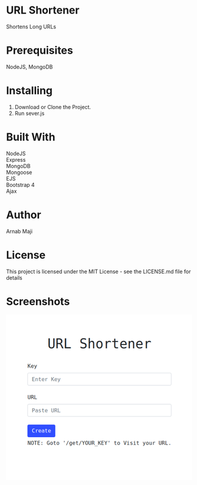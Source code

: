 # URL Shortener
Shortens Long URLs

# Prerequisites
NodeJS, MongoDB

# Installing
1. Download or Clone the Project. <br>
2. Run sever.js

# Built With
NodeJS<br>
Express<br>
MongoDB<br>
Mongoose<br>
EJS<br>
Bootstrap 4<br>
Ajax

# Author
Arnab Maji

# License
This project is licensed under the MIT License - see the LICENSE.md file for details

# Screenshots
<img src="/screenshots/screenshot-1.png"/>
